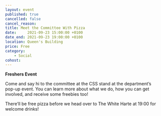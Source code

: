 ```yaml
---
layout: event
published: true
cancelled: false
cancel_reason:
title: Meet the Committee With Pizza
date:     2021-09-23 15:00:00 +0100
date_end: 2021-09-23 19:00:00 +0100
location: Queen's Building
price: Free
category:
    - Social
cohost:
---
```

**Freshers Event**

Come and say hi to the committee at the CSS stand at the department’s pop-up event. You can learn more about what we do, how you can get involved, and receive some freebies too!

There’ll be free pizza before we head over to The White Harte at 19:00 for welcome drinks! 
